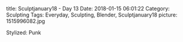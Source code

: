 title: Sculptjanuary18 - Day 13
Date: 2018-01-15 06:01:22
Category: Sculpting
Tags: Everyday, Sculpting, Blender, Sculptjanuary18
picture: 1515996082.jpg

Stylized: Punk
